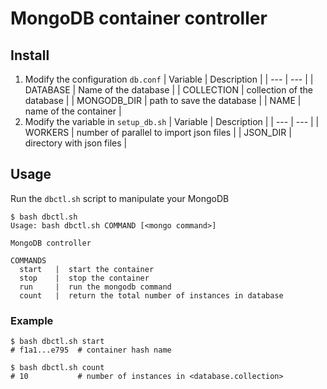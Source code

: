 # MongoDB container controller

## Install
1. Modify the configuration `db.conf`
    | Variable    | Description                |
    | ---         | ---                        |
    | DATABASE    | Name of the database       |
    | COLLECTION  | collection of the database |
    | MONGODB_DIR | path to save the database  |
    | NAME        | name of the container      |
1. Modify the variable in `setup_db.sh`
    | Variable | Description                             |
    | ---      | ---                                     |
    | WORKERS  | number of parallel to import json files |
    | JSON_DIR | directory with json files               |

## Usage
Run the `dbctl.sh` script to manipulate your MongoDB
```
$ bash dbctl.sh
Usage: bash dbctl.sh COMMAND [<mongo command>]

MongoDB controller

COMMANDS
  start   |  start the container
  stop    |  stop the container
  run     |  run the mongodb command
  count   |  return the total number of instances in database
```

### Example
```
$ bash dbctl.sh start
# f1a1...e795  # container hash name

$ bash dbctl.sh count
# 10           # number of instances in <database.collection>
```